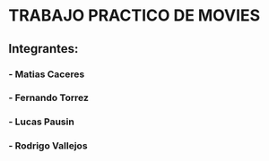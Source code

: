 # TRABAJO PRACTICO DE MOVIES

## Integrantes: 
### - Matias Caceres 
### - Fernando Torrez 
### - Lucas Pausin 
### - Rodrigo Vallejos 